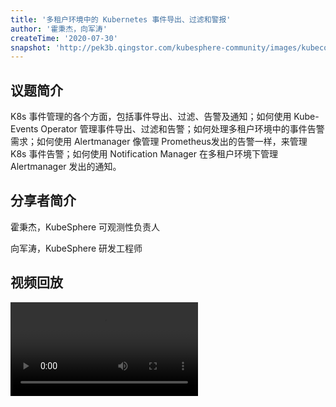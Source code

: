 ```yaml
---
title: '多租户环境中的 Kubernetes 事件导出、过滤和警报'
author: '霍秉杰，向军涛'
createTime: '2020-07-30'
snapshot: 'http://pek3b.qingstor.com/kubesphere-community/images/kubecon2020-event.jpg'
---
```


## 议题简介

K8s 事件管理的各个方面，包括事件导出、过滤、告警及通知；如何使用 Kube-Events Operator 管理事件导出、过滤和告警；如何处理多租户环境中的事件告警需求；如何使用 Alertmanager 像管理 Prometheus发出的告警一样，来管理 K8s 事件告警；如何使用 Notification Manager 在多租户环境下管理 Alertmanager 发出的通知。

## 分享者简介

霍秉杰，KubeSphere 可观测性负责人

向军涛，KubeSphere 研发工程师

## 视频回放

<video id="videoPlayer" controls="" preload="true">
  <source src="https://kubesphere-community.pek3b.qingstor.com/videos/KubeCon2020-event.mp4" type="video/mp4">
</video>


